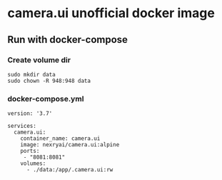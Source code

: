 # camera.ui unofficial docker image
## Run with docker-compose

### Create volume dir
```
sudo mkdir data
sudo chown -R 948:948 data
```

### docker-compose.yml
```
version: '3.7'

services:
  camera.ui:
    container_name: camera.ui
    image: nexryai/camera.ui:alpine
    ports:
     - "8081:8081"
    volumes:
      - ./data:/app/.camera.ui:rw

```


